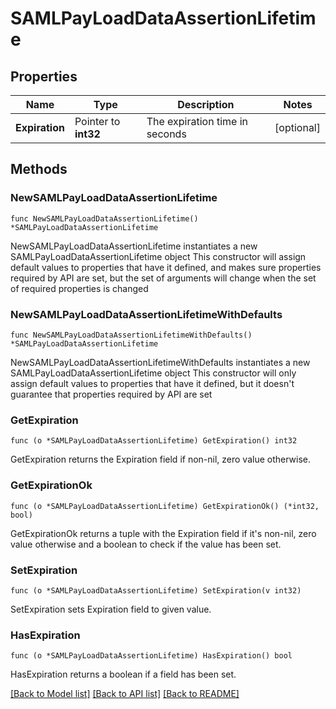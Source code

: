 # SAMLPayLoadDataAssertionLifetime

## Properties

Name | Type | Description | Notes
------------ | ------------- | ------------- | -------------
**Expiration** | Pointer to **int32** | The expiration time in seconds | [optional] 

## Methods

### NewSAMLPayLoadDataAssertionLifetime

`func NewSAMLPayLoadDataAssertionLifetime() *SAMLPayLoadDataAssertionLifetime`

NewSAMLPayLoadDataAssertionLifetime instantiates a new SAMLPayLoadDataAssertionLifetime object
This constructor will assign default values to properties that have it defined,
and makes sure properties required by API are set, but the set of arguments
will change when the set of required properties is changed

### NewSAMLPayLoadDataAssertionLifetimeWithDefaults

`func NewSAMLPayLoadDataAssertionLifetimeWithDefaults() *SAMLPayLoadDataAssertionLifetime`

NewSAMLPayLoadDataAssertionLifetimeWithDefaults instantiates a new SAMLPayLoadDataAssertionLifetime object
This constructor will only assign default values to properties that have it defined,
but it doesn't guarantee that properties required by API are set

### GetExpiration

`func (o *SAMLPayLoadDataAssertionLifetime) GetExpiration() int32`

GetExpiration returns the Expiration field if non-nil, zero value otherwise.

### GetExpirationOk

`func (o *SAMLPayLoadDataAssertionLifetime) GetExpirationOk() (*int32, bool)`

GetExpirationOk returns a tuple with the Expiration field if it's non-nil, zero value otherwise
and a boolean to check if the value has been set.

### SetExpiration

`func (o *SAMLPayLoadDataAssertionLifetime) SetExpiration(v int32)`

SetExpiration sets Expiration field to given value.

### HasExpiration

`func (o *SAMLPayLoadDataAssertionLifetime) HasExpiration() bool`

HasExpiration returns a boolean if a field has been set.


[[Back to Model list]](../README.md#documentation-for-models) [[Back to API list]](../README.md#documentation-for-api-endpoints) [[Back to README]](../README.md)


